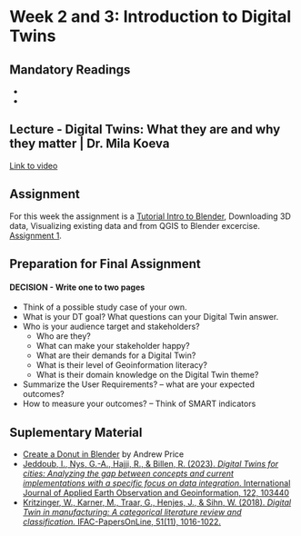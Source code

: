 # Week 2 and 3: Introduction to Digital Twins

## Mandatory Readings 

*
*


## Lecture - Digital Twins: What they are and why they matter | Dr. Mila Koeva

[Link to video](video)

## Assignment

For this week the assignment is a [Tutorial Intro to Blender](../Assignment/Intro%20to%20blender.md), Downloading 3D data, Visualizing existing data and from QGIS to Blender excercise. [Assignment 1](../Assignment/Assignment%20I.md).

## Preparation for Final Assignment

#### DECISION - Write one to two pages

* 	Think of a possible study case of your own.
* 	What is your DT goal? What questions can your Digital Twin answer.
* 	Who is your audience target and stakeholders?
    * Who are they?
    * What can make your stakeholder happy?
    * What are their demands for a Digital Twin?
    * What is their level of Geoinformation literacy?
    * What is their domain knowledge on the Digital Twin theme?
* 	Summarize the User Requirements? – what are your expected outcomes? 
* 	How to measure your outcomes? – Think of SMART indicators



## Suplementary Material

* [Create a Donut in Blender](https://www.youtube.com/playlist?list=PLjEaoINr3zgEPv5y--4MKpciLaoQYZB1Z) by Andrew Price
* [Jeddoub, I., Nys, G.-A., Hajji, R., & Billen, R. (2023). _Digital Twins for cities: Analyzing the gap between concepts and current implementations with a specific focus on data integration_. International Journal of Applied Earth Observation and Geoinformation, 122, 103440](https://doi.org/10.1016/j.jag.2023.103440)
* [Kritzinger, W., Karner, M., Traar, G., Henjes, J., & Sihn, W. (2018). _Digital Twin in manufacturing: A categorical literature review and classification._ IFAC-PapersOnLine, 51(11), 1016-1022.](https://doi.org/10.1016/j.ifacol.2018.08.474)
